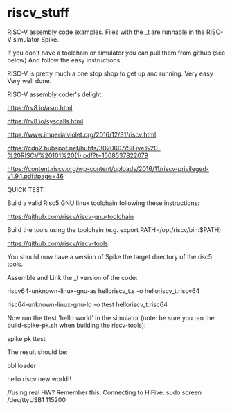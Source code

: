# riscv_stuff
RISC-V assembly code examples. Files with the _t are runnable in the RISC-V simulator Spike.

If you don't have a toolchain or simulator you can pull them from github (see below) 
And follow the easy instructions

RISC-V is pretty much a one stop shop to get up and running. Very easy Very well done.

RISC-V assembly coder's delight: 

https://rv8.io/asm.html

https://rv8.io/syscalls.html

https://www.imperialviolet.org/2016/12/31/riscv.html

https://cdn2.hubspot.net/hubfs/3020607/SiFive%20-%20RISCV%20101%20(1).pdf?t=1508537822079

https://content.riscv.org/wp-content/uploads/2016/11/riscv-privileged-v1.9.1.pdf#page=46
                                 

QUICK TEST:

Build a valid Risc5 GNU linux toolchain following these instructions:

https://github.com/riscv/riscv-gnu-toolchain

Build the tools using the toolchain (e.g. export PATH=/opt/riscv/bin:$PATH)

https://github.com/riscv/riscv-tools

You should now have a version of Spike the target directory of the risc5 tools.

Assemble and Link the _t version of the code:

riscv64-unknown-linux-gnu-as helloriscv_t.s -o helloriscv_t.riscv64

risc64-unknown-linux-gnu-ld -o ttest helloriscv_t.risc64

Now run the ttest 'hello world' in the simulator (note: be sure you ran the build-spike-pk.sh when building the riscv-tools):

spike pk ttest

The result should be:

bbl loader

hello riscv new world!!


//using real HW? Remember this:
Connecting to HiFive:  sudo screen /dev/ttyUSB1 115200
